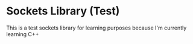 # Sockets Library (Test)
This is a test sockets library for learning purposes because I'm currently learning C++